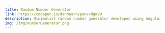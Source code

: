 ```yaml
---
title: Random Number Generator
link: https://codepen.io/danhearn/pen/xdgmVO
description: Minimalist random number generator developed using AngularJS.
img: /img/numberGenerator.png
---
```


